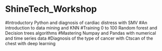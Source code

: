 # ShineTech_Workshop
#Introductory Python and diagnosis of cardiac distress with SMV
#An introduction to data mining and KNN
#Training 0 to 100 Random forest and Decision trees algorithms
#Mastering Numpay and Pandas with numerical and time series data
#Diagnosis of the type of cancer with Ctscan of the chest with deep learning
